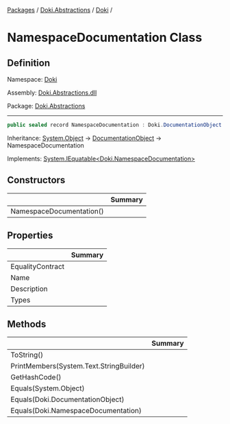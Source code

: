 [Packages](../../README.md) / [Doki.Abstractions](../README.md) / [Doki](README.md) / 

# NamespaceDocumentation Class

## Definition

Namespace: [Doki](README.md)

Assembly: [Doki.Abstractions.dll](../README.md)

Package: [Doki.Abstractions](https://www.nuget.org/packages/Doki.Abstractions)

---

```csharp
public sealed record NamespaceDocumentation : Doki.DocumentationObject
```

Inheritance: [System.Object](https://learn.microsoft.com/en-us/dotnet/api/System.Object) → [DocumentationObject](Doki.DocumentationObject.md) → NamespaceDocumentation

Implements: [System.IEquatable&lt;Doki.NamespaceDocumentation&gt;](https://learn.microsoft.com/en-us/dotnet/api/System.IEquatable&lt;Doki.NamespaceDocumentation&gt;)

## Constructors

|   |Summary|
|---|---|
|NamespaceDocumentation()||


## Properties

|   |Summary|
|---|---|
|EqualityContract||
|Name||
|Description||
|Types||


## Methods

|   |Summary|
|---|---|
|ToString()||
|PrintMembers(System.Text.StringBuilder)||
|GetHashCode()||
|Equals(System.Object)||
|Equals(Doki.DocumentationObject)||
|Equals(Doki.NamespaceDocumentation)||


